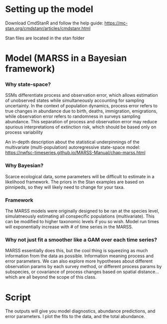 # Setting up the model
Download CmdStanR and follow the help guide:
https://mc-stan.org/cmdstanr/articles/cmdstanr.html

Stan files are located in the stan folder

# Model (MARSS in a Bayesian framework)
### Why state-space?
SSMs differentiate process and observation error, which allows estimation of unobserved states while simultaneously accounting for sampling uncertainty. In the context of population dynamics, process error refers to true changes in abundance due to birth, deaths, immigration, emigrations, while observation error refers to randomness in surveys sampling abundance. This separation of process and observation error may reduce spurious interpretations of extinction risk, which should be based only on process variability

An in-depth description about the statistical underpinnings of the multivariate (multi-population) autoregressive state-space model:
https://nwfsc-timeseries.github.io/MARSS-Manual/chap-marss.html

### Why Bayesian? 
Scarce ecological data, some parameters will be difficult to estimate in a likelihood framework. The priors in the Stan examples are based on pinnipeds, so they will likely need to change for your taxa.

### Framework
The MARSS models were originally designed to be ran at the species level, simulatneously estimating all conspecific populations (multivariate). This can be modified to higher taxonomic levels if you so wish. Model run times will exponentially increase with # of time series in the MARSS.

### Why not just fit a smoother like a GAM over each time series?
MARSS essentially does this, but the cool thing is squeezing as much information from the data as possible. Information meaning process and error parameters. We can also explore more hypotheses about different observation params by each survey method, or different process params by subspecies, or covariance of process changes based on spatial distance... which are all beyond the scope of this class.

# Script 
The outputs will give you model diagnostics, abundance predictions, and error parameters. I plot the fits to the data, and the total abundance. 

